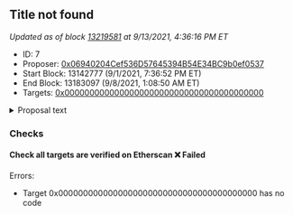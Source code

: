 ## Title not found

_Updated as of block [13219581](https://etherscan.io/block/13219581) at 9/13/2021, 4:36:16 PM ET_

- ID: 7
- Proposer: [0x06940204Cef536D57645394B54E34BC9b0ef0537](https://etherscan.io/address/0x06940204Cef536D57645394B54E34BC9b0ef0537)
- Start Block: 13142777 (9/1/2021, 7:36:52 PM ET)
- End Block: 13183097 (9/8/2021, 1:08:50 AM ET)
- Targets: [0x0000000000000000000000000000000000000000](https://etherscan.io/address/0x0000000000000000000000000000000000000000#code)

<details>
  <summary>Proposal text</summary>

> ""
</details>

### Checks
#### Check all targets are verified on Etherscan ❌ Failed
  
Errors:
- Target 0x0000000000000000000000000000000000000000 has no code




